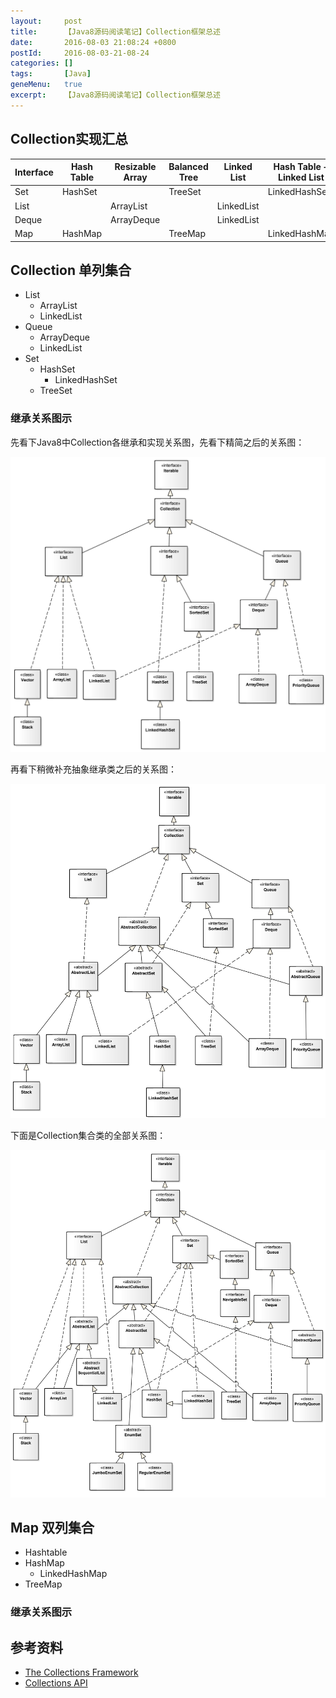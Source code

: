 ```yaml
---
layout:     post
title:      【Java8源码阅读笔记】Collection框架总述
date:       2016-08-03 21:08:24 +0800
postId:     2016-08-03-21-08-24
categories: []
tags:       [Java]
geneMenu:   true
excerpt:    【Java8源码阅读笔记】Collection框架总述
---
```


## Collection实现汇总


Interface   |   Hash Table  |   Resizable Array |   Balanced Tree   |   Linked List     |   Hash Table + Linked List
----|----|----|----|----|----
Set         |   HashSet     |                   |  TreeSet          |                   |   LinkedHashSet   
List        |               |   ArrayList       |                   |   LinkedList      | 
Deque       |               |   ArrayDeque      |                   |   LinkedList      |    
Map         |   HashMap     |                   |  TreeMap          |                   |   LinkedHashMap


##  Collection 单列集合

- List
    * ArrayList
    * LinkedList
- Queue
    * ArrayDeque
    * LinkedList
- Set
    * HashSet
        - LinkedHashSet
    * TreeSet

### 继承关系图示

先看下Java8中Collection各继承和实现关系图，先看下精简之后的关系图：

![Collection类图](/image/post/2016/08/03/20160803-Collection01.png)

再看下稍微补充抽象继承类之后的关系图：

![Collection类图](/image/post/2016/08/03/20160803-Collection02.png)

下面是Collection集合类的全部关系图：

![Collection类图](/image/post/2016/08/03/20160803-Collection03.png)

##  Map 双列集合

- Hashtable
- HashMap
    * LinkedHashMap
- TreeMap

### 继承关系图示


## 参考资料

* [The Collections Framework](https://docs.oracle.com/javase/8/docs/technotes/guides/collections/index.html)  
* [Collections API](https://docs.oracle.com/javase/8/docs/api/java/util/package-summary.html)  

